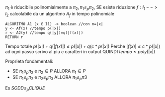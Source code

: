 
$\pi_1$ è riducibile polinomialmente a $\pi_2, \pi_1 \leq_p \pi_2$, SE esiste riduzione $f: I_1 --> I_2$ calcolabile da un algoritmo $A_f$ in tempo polinomiale

```
ALGORITMO A1 (x ∈ I1) -> boolean //con n=|x|
y <- Af(x) //tempo p(|x|)
r <- A2(y) //tempo q(|y|)=q(|f(x)|)
RETURN r
```

Tempo totale $p(|x|) + q(|f(x)|) \leq p(|x|) + q(c*p(|x|)$
Perche $|f(x)| \leq c*p(|x|)$ ad ogni passo scrivo al piu $c$ caratteri in output
QUINDI $tempo \leq poly(|x|)$

Proprieta fondamentali:
- SE $\pi_1 \leq_p \pi_2$ e $\pi_2 \in P$ ALLORA $\pi_1 \in P$
- SE $\pi_1 \leq_p \pi_2$ e $\pi_2 \leq_p \pi_3$ ALLORA $\pi_1 \leq_p \pi3$

Es $SODD \leq_p CLIQUE$
